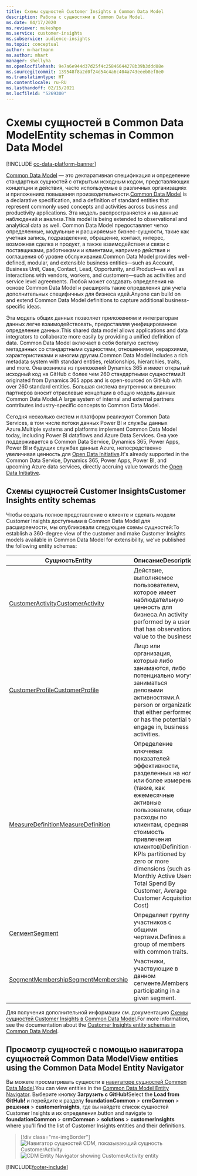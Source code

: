 ```yaml
---
title: Схемы сущностей Customer Insights в Common Data Model
description: Работа с сущностями в Common Data Model.
ms.date: 04/17/2020
ms.reviewer: mukeshpo
ms.service: customer-insights
ms.subservice: audience-insights
ms.topic: conceptual
author: m-hartmann
ms.author: mhart
manager: shellyha
ms.openlocfilehash: 9e7a6e944d37d25f4c25846644278b39b3ddd08e
ms.sourcegitcommit: 139548f8a2d0f24d54c4a6c404a743eeeb8ef8e0
ms.translationtype: HT
ms.contentlocale: ru-RU
ms.lasthandoff: 02/15/2021
ms.locfileid: "5269300"
---
```

# <a name="entity-schemas-in-common-data-model"></a><span data-ttu-id="6f821-103">Схемы сущностей в Common Data Model</span><span class="sxs-lookup"><span data-stu-id="6f821-103">Entity schemas in Common Data Model</span></span>

[!INCLUDE [cc-data-platform-banner](../includes/cc-data-platform-banner.md)]

<span data-ttu-id="6f821-104">[Common Data Model](https://docs.microsoft.com/common-data-model/) — это декларативная спецификация и определение стандартных сущностей с открытым исходным кодом, представляющих концепции и действия, часто используемые в различных организациях и приложениях повышения производительности.</span><span class="sxs-lookup"><span data-stu-id="6f821-104">[Common Data Model](https://docs.microsoft.com/common-data-model/) is a declarative specification, and a definition of standard entities that represent commonly used concepts and activities across business and productivity applications.</span></span> <span data-ttu-id="6f821-105">Эта модель распространяется и на данные наблюдений и анализа.</span><span class="sxs-lookup"><span data-stu-id="6f821-105">This model is being extended to observational and analytical data as well.</span></span> <span data-ttu-id="6f821-106">Common Data Model предоставляет четко определенные, модульные и расширяемые бизнес-сущности, такие как учетная запись, подразделение, обращение, контакт, интерес, возможная сделка и продукт, а также взаимодействия и связи с поставщиками, работниками и клиентами, например действия и соглашения об уровне обслуживания.</span><span class="sxs-lookup"><span data-stu-id="6f821-106">Common Data Model provides well-defined, modular, and extensible business entities—such as Account, Business Unit, Case, Contact, Lead, Opportunity, and Product—as well as interactions with vendors, workers, and customers—such as activities and service level agreements.</span></span> <span data-ttu-id="6f821-107">Любой может создавать определения на основе Common Data Model и расширять такие определения для учета дополнительных специфичных для бизнеса идей.</span><span class="sxs-lookup"><span data-stu-id="6f821-107">Anyone can build on and extend Common Data Model definitions to capture additional business-specific ideas.</span></span>

<span data-ttu-id="6f821-108">Эта модель общих данных позволяет приложениям и интеграторам данных легче взаимодействовать, предоставляя унифицированное определение данных.</span><span class="sxs-lookup"><span data-stu-id="6f821-108">This shared data model allows applications and data integrators to collaborate more easily by providing a unified definition of data.</span></span> <span data-ttu-id="6f821-109">Common Data Model включает в себя богатую систему метаданных со стандартными сущностями, отношениями, иерархиями, характеристиками и многим другим.</span><span class="sxs-lookup"><span data-stu-id="6f821-109">Common Data Model includes a rich metadata system with standard entities, relationships, hierarchies, traits, and more.</span></span> <span data-ttu-id="6f821-110">Она возникла из приложений Dynamics 365 и имеет открытый исходный код на GitHub с более чем 260 стандартными сущностями.</span><span class="sxs-lookup"><span data-stu-id="6f821-110">It originated from Dynamics 365 apps and is open-sourced on GitHub with over 260 standard entities.</span></span> <span data-ttu-id="6f821-111">Большая система внутренних и внешних партнеров вносит отраслевые концепции в общую модель данных Common Data Model.</span><span class="sxs-lookup"><span data-stu-id="6f821-111">A large system of internal and external partners contributes industry-specific concepts to Common Data Model.</span></span>

<span data-ttu-id="6f821-112">Сегодня несколько систем и платформ реализуют Common Data Services, в том числе потоки данных Power BI и службы данных Azure.</span><span class="sxs-lookup"><span data-stu-id="6f821-112">Multiple systems and platforms implement Common Data Model today, including Power BI dataflows and Azure Data Services.</span></span> <span data-ttu-id="6f821-113">Она уже поддерживается в Common Data Service, Dynamics 365, Power Apps, Power BI и будущих службах данных Azure, непосредственно увеличивая ценность для [Open Data Initiative](https://www.microsoft.com/open-data-initiative).</span><span class="sxs-lookup"><span data-stu-id="6f821-113">It's already supported in the Common Data Service, Dynamics 365, Power Apps, Power BI, and upcoming Azure data services, directly accruing value towards the [Open Data Initiative](https://www.microsoft.com/open-data-initiative).</span></span>

## <a name="customer-insights-entity-schemas"></a><span data-ttu-id="6f821-114">Схемы сущностей Customer Insights</span><span class="sxs-lookup"><span data-stu-id="6f821-114">Customer Insights entity schemas</span></span>

<span data-ttu-id="6f821-115">Чтобы создать полное представление о клиенте и сделать модели Customer Insights доступными в Common Data Model для расширяемости, мы опубликовали следующие схемы сущностей:</span><span class="sxs-lookup"><span data-stu-id="6f821-115">To establish a 360-degree view of the customer and make Customer Insights models available in Common Data Model for extensibility, we've published the following entity schemas:</span></span>

| <span data-ttu-id="6f821-116">Сущность</span><span class="sxs-lookup"><span data-stu-id="6f821-116">Entity</span></span> | <span data-ttu-id="6f821-117">Описание</span><span class="sxs-lookup"><span data-stu-id="6f821-117">Description</span></span> |
|---------|---------|
|[<span data-ttu-id="6f821-118">CustomerActivity</span><span class="sxs-lookup"><span data-stu-id="6f821-118">CustomerActivity</span></span>](https://docs.microsoft.com/common-data-model/schema/core/applicationcommon/foundationcommon/crmcommon/solutions/customerinsights/customeractivity) | <span data-ttu-id="6f821-119">Действие, выполняемое пользователем, которое имеет наблюдательную ценность для бизнеса.</span><span class="sxs-lookup"><span data-stu-id="6f821-119">An activity performed by a user that has observational value to the business.</span></span> |
|[<span data-ttu-id="6f821-120">CustomerProfile</span><span class="sxs-lookup"><span data-stu-id="6f821-120">CustomerProfile</span></span>](https://docs.microsoft.com/common-data-model/schema/core/applicationcommon/foundationcommon/crmcommon/solutions/customerinsights/customerprofile) | <span data-ttu-id="6f821-121">Лицо или организация, которые либо занимаются, либо потенциально могут заниматься деловыми активностями.</span><span class="sxs-lookup"><span data-stu-id="6f821-121">A person or organization that either performed, or has the potential to engage in, business activities.</span></span> |
|[<span data-ttu-id="6f821-122">MeasureDefinition</span><span class="sxs-lookup"><span data-stu-id="6f821-122">MeasureDefinition</span></span>](https://docs.microsoft.com/common-data-model/schema/core/applicationcommon/foundationcommon/crmcommon/solutions/customerinsights/measuredefinition) | <span data-ttu-id="6f821-123">Определение ключевых показателей эффективности, разделенных на ноль или более измерений (такие, как ежемесячные активные пользователи, общие расходы по клиентам, средняя стоимость привлечения клиентов)</span><span class="sxs-lookup"><span data-stu-id="6f821-123">Definition of KPIs partitioned by zero or more dimensions (such as Monthly Active Users, Total Spend By Customer, Average Customer Acquisition Cost)</span></span> |
|[<span data-ttu-id="6f821-124">Сегмент</span><span class="sxs-lookup"><span data-stu-id="6f821-124">Segment</span></span>](https://docs.microsoft.com/common-data-model/schema/core/applicationcommon/foundationcommon/crmcommon/solutions/customerinsights/segment) | <span data-ttu-id="6f821-125">Определяет группу участников с общими чертами.</span><span class="sxs-lookup"><span data-stu-id="6f821-125">Defines a group of members with common traits.</span></span> |
|[<span data-ttu-id="6f821-126">SegmentMembership</span><span class="sxs-lookup"><span data-stu-id="6f821-126">SegmentMembership</span></span>](https://docs.microsoft.com/common-data-model/schema/core/applicationcommon/foundationcommon/crmcommon/solutions/customerinsights/segmentmembership) | <span data-ttu-id="6f821-127">Участники, участвующие в данном сегменте.</span><span class="sxs-lookup"><span data-stu-id="6f821-127">Members participating in a given segment.</span></span> |

<span data-ttu-id="6f821-128">Для получения дополнительной информации см. документацию [Схемы сущностей Customer Insights в Common Data Model](https://docs.microsoft.com/common-data-model/schema/core/applicationcommon/foundationcommon/crmcommon/solutions/customerinsights/overview).</span><span class="sxs-lookup"><span data-stu-id="6f821-128">For more information, see the documentation about the [Customer Insights entity schemas in Common Data Model](https://docs.microsoft.com/common-data-model/schema/core/applicationcommon/foundationcommon/crmcommon/solutions/customerinsights/overview).</span></span>

## <a name="view-entities-using-the-common-data-model-entity-navigator"></a><span data-ttu-id="6f821-129">Просмотр сущностей с помощью навигатора сущностей Common Data Model</span><span class="sxs-lookup"><span data-stu-id="6f821-129">View entities using the Common Data Model Entity Navigator</span></span>

<span data-ttu-id="6f821-130">Вы можете просматривать сущности в [навигаторе сущностей Common Data Model](https://microsoft.github.io/CDM/).</span><span class="sxs-lookup"><span data-stu-id="6f821-130">You can view entities in the [Common Data Model Entity Navigator](https://microsoft.github.io/CDM/).</span></span> <span data-ttu-id="6f821-131">Выберите кнопку **Загрузить с GitHub!**</span><span class="sxs-lookup"><span data-stu-id="6f821-131">Select the **Load from GitHub!**</span></span> <span data-ttu-id="6f821-132">и перейдите к разделу **foundationCommon** > **crmCommon** > **решения** > **customerInsights**, где вы найдете список сущностей Customer Insights и их определения.</span><span class="sxs-lookup"><span data-stu-id="6f821-132">button and navigate to **foundationCommon** > **crmCommon** > **solutions** > **customerInsights** where you'll find the list of Customer Insights entities and their definitions.</span></span>
> [!div class="mx-imgBorder"]
> <span data-ttu-id="6f821-133">![Навигатор сущностей CDM, показывающий сущность CustomerActivity](media/CDM-entity-navigator.png "Навигатор сущностей CDM, показывающий сущность CustomerActivity")</span><span class="sxs-lookup"><span data-stu-id="6f821-133">![CDM Entity Navigator showing CustomerActivity entity](media/CDM-entity-navigator.png "CDM Entity Navigator showing CustomerActivity entity")</span></span>


[!INCLUDE[footer-include](../includes/footer-banner.md)]